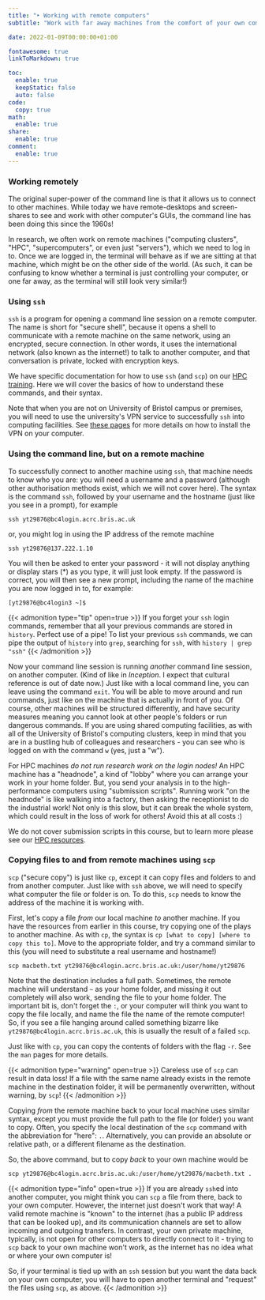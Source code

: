 ```yaml
---
title: "‣ Working with remote computers"
subtitle: "Work with far away machines from the comfort of your own computer!"

date: 2022-01-09T00:00:00+01:00

fontawesome: true
linkToMarkdown: true

toc:
  enable: true
  keepStatic: false
  auto: false
code:
  copy: true
math:
  enable: true
share:
  enable: true
comment:
  enable: true
---
```


### Working remotely

The original super-power of the command line is that it allows us to connect to other machines. While today we have remote-desktops and screen-shares to see and work with other computer's GUIs, the command line has been doing this since the 1960s!

In research, we often work on remote machines ("computing clusters", "HPC", "supercomputers", or even just "servers"), which we need to log in to. Once we are logged in, the terminal will behave as if we are sitting at that machine, which might be on the other side of the world. (As such, it can be confusing to know whether a terminal is just controlling your computer, or one far away, as the terminal will still look very similar!)

### Using `ssh`

`ssh` is a program for opening a command line session on a remote computer. The name is short for "secure shell", because it opens a shell to communicate with a remote machine on the same network, using an encrypted, secure connection. In other words, it uses the international network (also known as the internet!) to talk to another computer, and that conversation is private, locked with encryption keys.

We have specific documentation for how to use `ssh` (and `scp`) on our [HPC training](https://www.acrc.bris.ac.uk/protected/hpc-docs/training/intro-to-hpc-slurm/logging_on.html). Here we will cover the basics of how to understand these commands, and their syntax.

Note that when you are not on University of Bristol campus or premises, you will need to use the university's VPN service to successfully `ssh` into computing facilities. See [these pages](https://uob.sharepoint.com/sites/itservices/SitePages/vpn.aspx) for more details on how to install the VPN on your computer.

### Using the command line, but on a remote machine

To successfully connect to another machine using `ssh`, that machine needs to know who you are: you will need a username and a password (although other authorisation methods exist, which we will not cover here). The syntax is the command `ssh`, followed by your username and the hostname (just like you see in a prompt), for example
```
ssh yt29876@bc4login.acrc.bris.ac.uk
```
or, you might log in using the IP address of the remote machine
```
ssh yt29876@137.222.1.10
```
You will then be asked to enter your password - it will not display anything or display stars (\*) as you type, it will just look empty. If the password is correct, you will then see a new prompt, including the name of the machine you are now logged in to, for example:
```
[yt29876@bc4login3 ~]$
```
{{< admonition type="tip" open=true >}}
If you forget your `ssh` login commands, remember that all your previous commands are stored in `history`. Perfect use of a pipe! To list your previous `ssh` commands, we can pipe the output of `history` into `grep`, searching for `ssh`, with
```history | grep "ssh"```
{{< /admonition >}}

Now your command line session is running *another* command line session, on another computer. (Kind of like in *Inception*. I expect that cultural reference is out of date now.) Just like with a local command line, you can leave using the command `exit`. You will be able to move around and run commands, just like on the machine that is actually in front of you. Of course, other machines will be structured differently, and have security measures meaning you cannot look at other people's folders or run dangerous commands. If you are using shared computing facilities, as with all of the University of Bristol's computing clusters, keep in mind that you are in a bustling hub of colleagues and researchers - you can see who is logged on with the command `w` (yes, just a "w").

For HPC machines *do not run research work on the login nodes!* An HPC machine has a "headnode", a kind of "lobby" where you can arrange your work in your home folder. But, you send your analysis in to the high-performance computers using "submission scripts". Running work "on the headnode" is like walking into a factory, then asking the receptionist to do the industrial work! Not only is this slow, but it can break the whole system, which could result in the loss of work for others! Avoid this at all costs :)

We do not cover submission scripts in this course, but to learn more please see our [HPC resources](https://www.acrc.bris.ac.uk/protected/hpc-docs/introduction/index.html).

### Copying files to and from remote machines using `scp`

`scp` ("secure copy") is just like `cp`, except it can copy files and folders to and from another computer. Just like with `ssh` above, we will need to specify what computer the file or folder is on. To do this, `scp` needs to know the address of the machine it is working with.

First, let's copy a file *from* our local machine *to* another machine. If you have the resources from earlier in this course, try copying one of the plays to another machine. As with `cp`, the syntax is `cp [what to copy] [where to copy this to]`. Move to the appropriate folder, and try a command similar to this (you will need to substitute a real username and hostname!)
```
scp macbeth.txt yt29876@bc4login.acrc.bris.ac.uk:/user/home/yt29876
```
Note that the destination includes a full path. Sometimes, the remote machine will understand `~` as your home folder, and missing it out completely will also work, sending the file to your home folder. The important bit is, don't forget the `:`, or your computer will think you want to copy the file locally, and name the file the name of the remote computer! So, if you see a file hanging around called something bizarre like `yt29876@bc4login.acrc.bris.ac.uk`, this is usually the result of a failed `scp`.

Just like with `cp`, you can copy the contents of folders with the flag `-r`. See the `man` pages for more details.

{{< admonition type="warning" open=true >}}
Careless use of `scp` can result in data loss! If a file with the same name already exists in the remote machine in the destination folder, it will be permanently overwritten, without warning, by `scp`!
{{< /admonition >}}

Copying *from* the remote machine back to your local machine uses similar syntax, except you must provide the full path to the file (or folder) you want to copy. Often, you specify the local destination of the `scp` command with the abbreviation for "here": `.`. Alternatively, you can provide an absolute or relative path, or a different filename as the destination.

So, the above command, but to copy *back* to your own machine would be
```
scp yt29876@bc4login.acrc.bris.ac.uk:/user/home/yt29876/macbeth.txt .
```
{{< admonition type="info" open=true >}}
If you are already `ssh`ed into another computer, you might think you can `scp` a file from there, back to your own computer. However, the internet just doesn't work that way! A valid remote machine is "known" to the internet (has a public IP address that can be looked up), and its communication channels are set to allow incoming and outgoing transfers. In contrast, your own private machine, typically, is not open for other computers to directly connect to it - trying to `scp` back to your own machine won't work, as the internet has no idea what or where your own computer is!

So, if your terminal is tied up with an `ssh` session but you want the data back on your own computer, you will have to open another terminal and "request" the files using `scp`, as above.
{{< /admonition >}}
